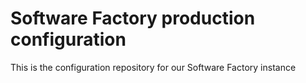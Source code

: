 # Software Factory production configuration


This is the configuration repository for our Software Factory instance
